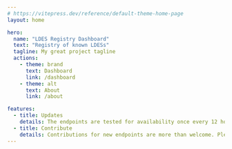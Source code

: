 ```yaml
---
# https://vitepress.dev/reference/default-theme-home-page
layout: home

hero:
  name: "LDES Registry Dashboard"
  text: "Registry of known LDESs"
  tagline: My great project tagline
  actions:
    - theme: brand
      text: Dashboard
      link: /dashboard
    - theme: alt
      text: About
      link: /about

features:
  - title: Updates
    details: The endpoints are tested for availability once every 12 hours.
  - title: Contribute
    details: Contributions for new endpoints are more than welcome. Please, open a PR by adding the new endpoint to the urls.txt file.
---
```


